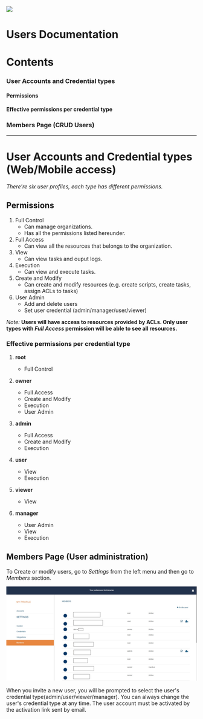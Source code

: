 [![](https://theeye.io/landpage/images/logo.png)](https://theeye.io)
# Users Documentation

# Contents

### User Accounts and Credential types
#### Permissions
#### Effective permissions per credential type
### Members Page (CRUD Users)
----------
User Accounts and Credential types (Web/Mobile access)
======================================================

_There're six user profiles, each type has different permissions._

## Permissions
1. Full Control
    * Can manage organizations.
    * Has all the permissions listed hereunder.
2. Full Access
    * Can view all the resources that belongs to the organization.
3. View 
    * Can view tasks and ouput logs.
4. Execution
    * Can view and execute tasks.
5. Create and Modify
    * Can create and modify resources (e.g. create scripts, create tasks, assign ACLs to tasks)
6. User Admin
    * Add and delete users
    * Set user credential (admin/manager/user/viewer)

_Note:_ **Users will have access to resources provided by ACLs. Only user types with _Full Access_ permission will be able to see all resources.**


### Effective permissions per credential type

1. **root**
    * Full Control
    
2. **owner**
    * Full Access
    * Create and Modify
    * Execution
    * User Admin

3. **admin**
    * Full Access
    * Create and Modify
    * Execution

4. **user**
    * View
    * Execution

5. **viewer**
    * View

6. **manager**
    * User Admin
    * View
    * Execution

## Members Page (User administration)
To Create or modify users, go to _Settings_ from the left menu and then go to _Members_ section.

![](images/user_members.jpg)

When you invite a new user, you will be prompted to select the user's credential type(admin/user/viewer/manager). You can always change the user's credential type at any time.
The user account must be activated by the activation link sent by email.
